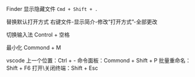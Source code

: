 
Finder 显示隐藏文件
`Cmd + Shift + .`


替换默认打开方式
右键文件-显示简介-修改“打开方式”-全部更改


切换输入法
Control + 空格

最小化
Commond + M

vscode
上一个位置：Ctrl + -
命令面板：Commond + Shift + P
批量重命名：Shift + F6
打开\\关闭终端：Shift + Esc